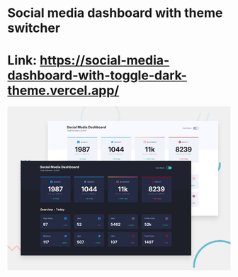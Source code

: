 # Social media dashboard with theme switcher

# Link: https://social-media-dashboard-with-toggle-dark-theme.vercel.app/

![Design preview for the Social media dashboard with theme switcher coding challenge](./design/desktop-preview.jpg)

